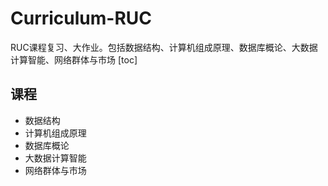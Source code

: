 <h1>Curriculum-RUC</h1>
RUC课程复习、大作业。包括数据结构、计算机组成原理、数据库概论、大数据计算智能、网络群体与市场
[toc]

## 课程
- 数据结构
- 计算机组成原理
- 数据库概论
- 大数据计算智能
- 网络群体与市场

